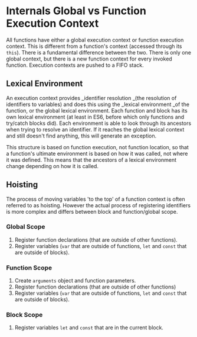 # Internals Global vs Function Execution Context

All functions have either a global execution context or function execution context. This is different from a function's context \(accessed through its `this`\). There is a fundamental difference between the two. There is only one global context, but there is a new function context for every invoked function.  Execution contexts are pushed to a FIFO stack.

## Lexical Environment

An execution context provides _identifier resolution _\(the resolution of identifiers to variables\) and does this using the _lexical environment _of the function, or the global lexical environment. Each function and block has its own lexical environment \(at least in ES6, before which only functions and try/catch blocks did\). Each environment is able to look through its ancestors when trying to resolve an identifier. If it reaches the global lexical context and still doesn't find anything, this will generate an exception.

This structure is based on function execution, not function location, so that a function's ultimate environment is based on how it was called, not where it was defined. This means that the ancestors of a lexical environment change depending on how it is called.

## Hoisting

The process of moving variables 'to the top' of a function context is often referred to as hoisting. However the actual process of registering identifiers is more complex and differs between block and function/global scope.

### Global Scope

1. Register function declarations \(that are outside of other functions\).
2. Register variables \(`var` that are outside of functions, `let` and `const` that are outside of blocks\).

### Function Scope

1. Create `arguments` object and function parameters.
2. Register function declarations \(that are outside of other functions\)
3. Register variables \(`var` that are outside of functions, `let` and `const` that are outside of blocks\).

### Block Scope

1. Register variables `let` and `const` that are in the current block.



